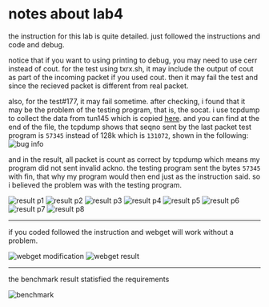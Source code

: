 # notes about lab4

the instruction for this lab is quite detailed. just followed the instructions and code and debug.

notice that if you want to using printing to debug, you may need to use cerr instead of cout. for the test using txrx.sh, it may include the output of cout as part of the incoming packet if you used cout. then it may fail the test and since the recieved packet is different from real packet.

also, for the test#177, it may fail sometime. after checking, i found that it may be the problem of the testing program, that is, the socat. i use tcpdump to collect the data from tun145 which is copied [here](buginfo.txt). and you can find at the end of the file, the tcpdump shows that seqno sent by the last packet test program is `57345` instead of 128k which is `131072`, shown in the following:
![bug info](../Assets/lab4/fin_packet_in_bug_info.png)

and in the result, all packet is count as correct by tcpdump which means my program did not sent invalid ackno. the testing program sent the bytes `57345` with fin, that why my program would then end just as the instruction said. so i believed the problem was with the testing program.

![result p1](../Assets/lab4/result_part1.png)
![result p2](../Assets/lab4/result_part2.png)
![result p3](../Assets/lab4/result_part3.png)
![result p4](../Assets/lab4/result_part4.png)
![result p5](../Assets/lab4/result_part5.png)
![result p6](../Assets/lab4/result_part6.png)
![result p7](../Assets/lab4/result_part7.png)
![result p8](../Assets/lab4/result_part8.png)



---

if you coded followed the instruction and webget will work without a problem.

![webget modification](../Assets/lab4/webget.png)
![webget result](../Assets/lab4/webget_result.png)

---

the benchmark result statisfied the requirements

![benchmark](../Assets/lab4/benchmark.png)